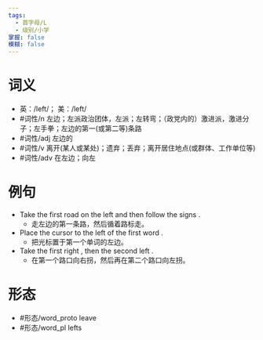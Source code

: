 ```yaml
---
tags:
  - 首字母/L
  - 级别/小学
掌握: false
模糊: false
---
```

# 词义
- 英：/left/； 美：/left/
- #词性/n  左边；左派政治团体，左派；左转弯；（政党内的）激进派，激进分子；左手拳；左边的第一(或第二等)条路
- #词性/adj  左边的
- #词性/v  离开(某人或某处)；遗弃；丢弃；离开居住地点(或群体、工作单位等)
- #词性/adv  在左边；向左
# 例句
- Take the first road on the left and then follow the signs .
	- 走左边的第一条路，然后循着路标走。
- Place the cursor to the left of the first word .
	- 把光标置于第一个单词的左边。
- Take the first right , then the second left .
	- 在第一个路口向右拐，然后再在第二个路口向左拐。
# 形态
- #形态/word_proto leave
- #形态/word_pl lefts
